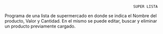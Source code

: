                                                               SUPER LISTA

Programa de una lista de supermercado en donde se indica el Nombre del producto, Valor y Cantidad.
En el mismo se puede editar, buscar y eliminar un producto previamente cargado.
